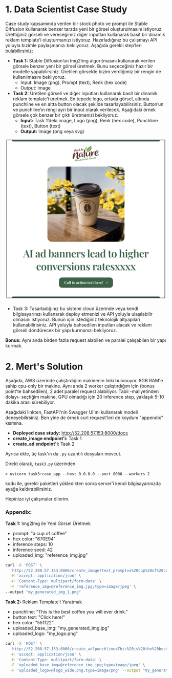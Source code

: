 # 1. Data Scientist Case Study
Case study kapsamında verilen bir stock photo ve prompt ile Stable Diffusion kullanarak
benzer tarzda yeni bir görsel oluşturulmasını istiyoruz. Ürettiğiniz görseli ve vereceğimiz
diğer inputları kullanarak basit bir dinamik reklam template’i oluşturmanızı istiyoruz.
Hazırladığınız bu çalışmayı API yoluyla bizimle paylaşmanızı bekliyoruz. Aşağıda gerekli
step’leri bulabilirsiniz:

- **Task 1:** Stable Diffusion’un Img2Img algoritmasını kullanarak verilen görsele benzer yeni
bir görsel üretmek. Bunu seçeceğiniz hazır bir modelle yapabilirsiniz. Üretilen görselde
bizim verdiğimiz bir rengin de kullanılmasını bekliyoruz.
    - Input: Image (png), Prompt (text), Renk (hex code)
    - Output: Image
- **Task 2:** Üretilen görseli ve diğer inputları kullanarak basit bir dinamik reklam template’i
üretmek. En tepede logo, ortada görsel, altında punchline ve en altta button olacak şekilde tasarlayabilirsiniz. Button’un ve punchline’ın rengi ayrı bir input olarak verilecek.
Aşağıdaki örnek görsele çok benzer bir çıktı üretmenizi bekliyoruz.
    - **Input:** Task 1’deki image, Logo (png), Renk (hex code), Punchline (text), Button (text)
    - **Output:** Image (png veya svg)

![case sample](case_sample.png)
- Task 3: Tasarladığınız bu sistemi cloud üzerinde veya kendi bilgisayarınızı kullanarak
deploy etmenizi ve API yoluyla ulaşılabilir olmasını istiyoruz. Bunun için istediğiniz
teknolojik altyapıları kullanabilirisiniz. API yoluyla bahsedilen inputları alacak ve reklam
görseli döndürecek bir yapı kurmanızı bekliyoruz.

**Bonus:** Aynı anda birden fazla request alabilen ve paralel çalışabilen bir yapı kurmak.

# 2. Mert's Solution
Aşağıda, AWS üzerinde çalıştırdığım makinenin linki bulunuyor.
8GB RAM'e sahip cpu-only bir makine. Aynı anda 2 worker çalıştırdığım için (bonus point'te bahsedilen), 2 adet paralel request alabiliyor. Tabii -maliyetinden dolayı- seçtiğim makine, GPU olmadığı için 20 inference step, yaklaşık 5-10 dakika arası sürebiliyor.

Aşağıdaki linkten, FastAPI'nin Swagger UI'ını kullanarak modeli deneyebilirsiniz. Ben yine de örnek curl request'leri de koydum "appendix" kısmına.

* **Deployed case study:** http://52.208.57.153:8000/docs
* **create_image endpoint'i:** Task 1
* **create_ad endpoint'i:** Task 2

Ayrıca ekte, üç task'ın da `.py` uzantılı dosyaları mevcut.

Direkt olarak, `task3.py` üzerinden<br>

`> uvicorn task3:case_app --host 0.0.0.0 --port 8000 --workers 2`<br>

kodu ile, gerekli paketleri yükledikten sonra server'i kendi bilgisayarınızda ayağa kaldırabilirsiniz.

Hepinize iyi çalışmalar dilerim.

### Appendix:
**Task 1:** Img2Img ile Yeni Görsel Üretmek
* prompt: "a cup of coffee"
* hex color: "670E94"
* inference steps: 10
* inference seed: 42
* uploaded_img: "reference_img.jpg"

```bash
curl -X 'POST' \
  'http://52.208.57.153:8000/create_image?text_prompt=a%20cup%20of%20coffee&color_hex=670E94&inference_steps=10&inference_seed=42' \
  -H 'accept: application/json' \
  -H 'Content-Type: multipart/form-data' \
  -F 'reference_img=@reference_img.jpg;type=image/jpeg' \
--output "my_generated_img_1.png"
```


**Task 2:** Reklam Template'i Yaratmak
- punchline: "This is the best coffee you will ever drink."
- button text: "Click here!"
- hex color: "551122"
- uploaded_base_img: "my_generated_img.jpg"
- uploaded_logo: "my_logo.png"

```bash
curl -X 'POST' \
  'http://52.208.57.153:8000/create_ad?punchline=This%20is%20the%20best%20coffee%20you%20will%20ever%20drink.&button_text=Click%20here%21&color_hex=551122' \
  -H 'accept: application/json' \
  -H 'Content-Type: multipart/form-data' \
  -F 'uploaded_base_img=@reference_img.jpg;type=image/jpeg' \
  -F 'uploaded_logo=@logo_wide.png;type=image/png' --output "my_generated_ad_1.png"
```
